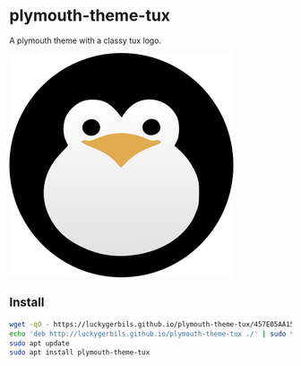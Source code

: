plymouth-theme-tux
==================

A plymouth theme with a classy tux logo.

![Tux](https://raw.githubusercontent.com/luckygerbils/plymouth-theme-tux/master/src/img/tux.svg?sanitize=true)

## Install

```sh
wget -qO - https://luckygerbils.github.io/plymouth-theme-tux/457E05AA151BE0D8 | sudo apt-key add -
echo 'deb http://luckygerbils.github.io/plymouth-theme-tux ./' | sudo tee /etc/apt/sources.list.d/plymouth-theme-tux.list
sudo apt update
sudo apt install plymouth-theme-tux
```
